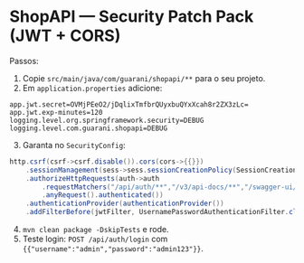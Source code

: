 # ShopAPI — Security Patch Pack (JWT + CORS)

Passos:
1. Copie `src/main/java/com/guarani/shopapi/**` para o seu projeto.
2. Em `application.properties` adicione:
```
app.jwt.secret=OVMjPEeO2/jDqlixTmfbrQUyxbuQYxXcah8r2ZX3zLc=
app.jwt.exp-minutes=120
logging.level.org.springframework.security=DEBUG
logging.level.com.guarani.shopapi=DEBUG
```
3. Garanta no `SecurityConfig`:
```java
http.csrf(csrf->csrf.disable()).cors(cors->{{}})
    .sessionManagement(sess->sess.sessionCreationPolicy(SessionCreationPolicy.STATELESS))
    .authorizeHttpRequests(auth->auth
        .requestMatchers("/api/auth/**","/v3/api-docs/**","/swagger-ui/**","/swagger-ui.html").permitAll()
        .anyRequest().authenticated())
    .authenticationProvider(authenticationProvider())
    .addFilterBefore(jwtFilter, UsernamePasswordAuthenticationFilter.class);
```
4. `mvn clean package -DskipTests` e rode.
5. Teste login: `POST /api/auth/login` com `{{"username":"admin","password":"admin123"}}`.